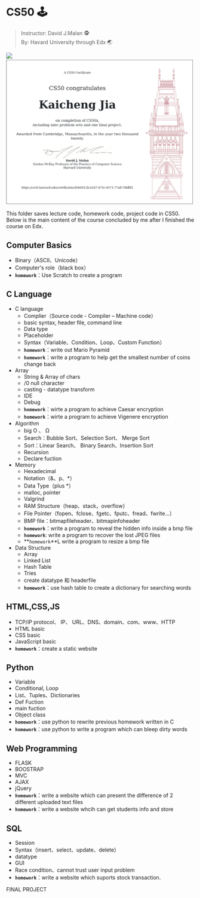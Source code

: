 # CS50 🕹

> Instructor: David J.Malan 🕵  
> By: Havard University through Edx 🌏

<img src="https://online-learning.harvard.edu/sites/default/files/styles/social_share/public/course/cs50x-original.jpg?itok=kR_JV8DW" width="500"> <img src="https://github.com/Kaicheng1995/CS_Intro/blob/master/Certificates/CS50.png" width="500">



This folder saves lecture code, homework code, project code in CS50.  
Below is the main content of the course concluded by me after I finished the course on Edx.

## Computer Basics

* Binary（ASCII、Unicode）
* Computer's role（black box）
* **`homework`**：Use Scratch to create a program

## C Language
* C language
    * Complier（Source code - Compiler – Machine code）
    * basic syntax, header file, command line
    * Data type
    * Placeholder
    * Syntax（Variable、Condition、Loop、Custom Function）
    * **`homework`**：write out Mario Pyramid
    * **`homework`**：write a program to help get the smallest number of coins change back
* Array
    * String & Array of chars
    * /0 null character
    * casting - datatype transform
    * IDE
    * Debug
    * **`homework`**：wirte a program to achieve Caesar encryption
    * **`homework`**：wirte a program to achieve Vigenere encryption
* Algorithm
    * big O 、 Ω
    * Search：Bubble Sort、Selection Sort、 Merge Sort
    * Sort：Linear Search、 Binary Search、Insertion Sort
    * Recursion
    * Declare fuction
* Memory
    * Hexadecimal
    * Notation（&、p、*）
    * Data Type（plus *）
    * malloc, pointer
    * Valgrind
    * RAM Structure（heap、stack，overflow）
    * File Pointer（fopen、fclose、fgetc、fputc、fread、fwrite...）
    * BMP file：bitmapfileheader、bitmapinfoheader
    * **`homework`**：write a program to reveal the hidden info inside a bmp file
    * **`homework`**: write a program to recover the lost JPEG files
    * **`homework`**L write a program to resize a bmp file
* Data Structure
    * Array
    * Linked List
    * Hash Table
    * Tries
    * create datatype 和 headerfile
    * **`homework`**：use hash table to create a dictionary for searching words
    
## HTML,CSS,JS
* TCP/IP protocol、 IP、 URL、DNS、domain、com、www、HTTP
* HTML basic
* CSS basic
* JavaScript basic
* **`homework`**：create a static website

## Python
* Variable
* Conditional, Loop
* List、Tuples、Dictionaries
* Def Fuction
* main fuction
* Object class
* **`homework`**：use python to rewrite previous homework written in C
* **`homework`**：use python to write a program which can bleep dirty words

## Web Programming
* FLASK
* BOOSTRAP
* MVC
* AJAX
* jQuery
* **`homework`**：write a website which can present the difference of 2 different uploaded text files
* **`homework`**：write a website whcih can get students info and store

## SQL
* Session
* Syntax（insert、select、update、delete）
* datatype
* GUI
* Race condition、cannot trust user input problem
* **`homework`**：write a website which suports stock transaction.

FINAL PROJECT
